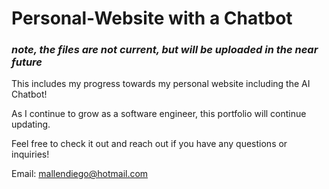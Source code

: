 # Personal-Website with a Chatbot
### *note, the files are not current, but will be uploaded in the near future*

This includes my progress towards my personal website including the AI Chatbot!

As I continue to grow as a software engineer, this portfolio will continue updating.

Feel free to check it out and reach out if you have any questions or inquiries!

Email: mallendiego@hotmail.com

